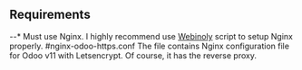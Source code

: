 Requirements
---
--* Must use Nginx.
I highly recommend use [Webinoly](https://github.com/QROkes/webinoly) script to setup Nginx properly.
#nginx-odoo-https.conf
The file contains Nginx configuration file for Odoo v11 with Letsencrypt. Of course, it has the reverse proxy.
